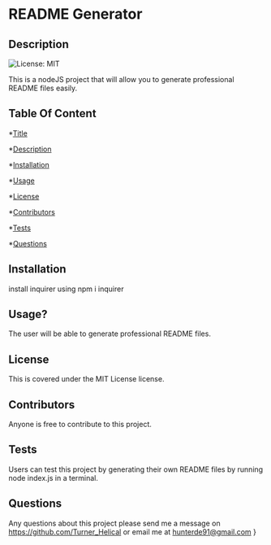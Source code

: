 
  # README Generator
  ## Description
  ![License: MIT](https://img.shields.io/badge/License-MIT-yellow.svg) <br />

  This is a nodeJS project that will allow you to generate professional README files easily.
  ## Table Of Content
  *[Title](#title)

  *[Description](#description)

  *[Installation](#installation)

  *[Usage](#usage)

  *[License](#license)

  *[Contributors](#contributor)

  *[Tests](#test)

  *[Questions](#questions)

  ## Installation
  install inquirer using npm i inquirer
  ## Usage?
  The user will be able to generate professional README files.
  ## License
  This is covered under the MIT License license.
  ## Contributors
  Anyone is free to contribute to this project.
  ## Tests
  Users can test this project by generating their own README files by running node index.js in a terminal.
  ## Questions
  Any questions about this project please send me a message on https://github.com/Turner_Helical or email me at [hunterde91@gmail.com](mailto:hunterde91@gmail.com)  }
      